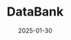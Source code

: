 ---  
layout: startup_page  
title: "DataBank"  
id: "databank.com"  
permalink: "/databankdatabank.com01302025/"  
website: "https://www.databank.com/"  
funding_round: "Equity"  
funding_amount: "$250M"  
investors: "TJC LP"  
about: "DataBank is a provider of enterprise-class edge colocation, interconnection, and managed services. They help large enterprises, technology, and content providers ensure their data and applications are always on, secure, compliant, and ready for the AI era."  
markets: "Data Centers, Infrastructure, AI"  
hq: "Dallas, Texas, United States"  
founded_year: "2013"  
linkedin: "https://www.linkedin.com/company/databank"  
twitter: "http://twitter.com/databank_ltd"  
instagram: ""  
facebook: "https://www.facebook.com/databank.ltd"  
crunchbase: "https://www.crunchbase.com/organization/databank"  
pitchbook: "https://pitchbook.com/profiles/company/52225-30"  

date_display: "30-Jan-2025"  
date: "2025-01-30"

# SEO Optimization  
meta_title: "DataBank - Equity Funding ($250M)"  
meta_description: "DataBank, DataBank is a provider of enterprise-class edge colocation, interconnection, and managed services. They help large enterprises, technology, and conten..."  
meta_keywords: "DataBank, Data Centers, Infrastructure, AI, Equity funding"  
canonical_url: "https://startup.projectstartups.com/databankdatabank.com01302025/"  
---